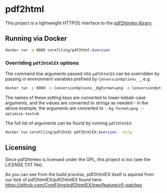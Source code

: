 # pdf2html

This project is a lightweight HTTP(S) interface to the [pdf2htmlex library](https://pdf2htmlex.github.io/pdf2htmlEX/).

## Running via Docker

```bash
docker run -p 8080 corefiling/pdf2html:$version
```

### Overriding `pdf2htmlEX` options

The command line arguments passed into `pdf2htmlEX` can be overridden by passing in environment variables prefixed by `ConversionOptions__`, e.g:

```bash
docker run -p 8080 -e ConversionOptions__BgFormat=png -e ConversionOptions__OptimizeText=true corefiling/pdf2html$version
```

The names of these setting keys are converted to lower-kebab-case arguments, and the values are converted to strings as needed - in the above example, the arguments are converted to `--bg-format=png --optimize-text=0`.

The full list of arguments can be found by running `pdf2htmlEX`:

```bash
docker run corefiling/pdf2html pdf2htmlEX:$version --help
```

## Licensing

Since pdf2htmlex is licensed under the GPL, this project is too (see the LICENSE.TXT file).

As you can see from the build process, pdf2htmlEX itself is aquired from our fork of pdf2htmlEX/pdf2htmlEX found here: https://github.com/CoreFiling/pdf2htmlEX/tree/feature/cfl-patches
